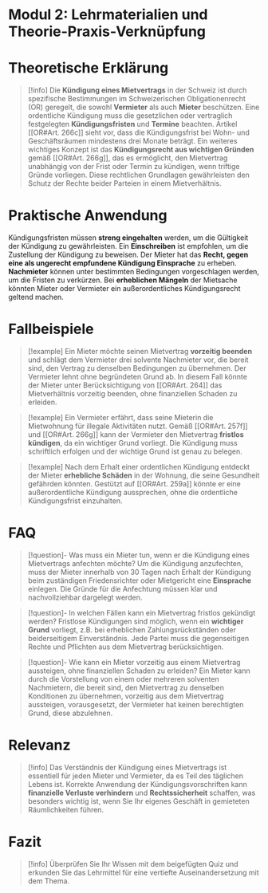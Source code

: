 # Modul 2: Lehrmaterialien und Theorie-Praxis-Verknüpfung

# Theoretische Erklärung
>[!info] 
>Die **Kündigung eines Mietvertrags** in der Schweiz ist durch spezifische Bestimmungen im Schweizerischen Obligationenrecht (OR) geregelt, die sowohl **Vermieter** als auch **Mieter** beschützen. Eine ordentliche Kündigung muss die gesetzlichen oder vertraglich festgelegten **Kündigungsfristen** und **Termine** beachten. Artikel [[OR#Art. 266c]] sieht vor, dass die Kündigungsfrist bei Wohn- und Geschäftsräumen mindestens drei Monate beträgt. Ein weiteres wichtiges Konzept ist das **Kündigungsrecht aus wichtigen Gründen** gemäß [[OR#Art. 266g]], das es ermöglicht, den Mietvertrag unabhängig von der Frist oder Termin zu kündigen, wenn triftige Gründe vorliegen. Diese rechtlichen Grundlagen gewährleisten den Schutz der Rechte beider Parteien in einem Mietverhältnis.

# Praktische Anwendung
Kündigungsfristen müssen **streng eingehalten** werden, um die Gültigkeit der Kündigung zu gewährleisten.
Ein **Einschreiben** ist empfohlen, um die Zustellung der Kündigung zu beweisen.
Der Mieter hat das **Recht, gegen eine als ungerecht empfundene Kündigung Einsprache** zu erheben.
**Nachmieter** können unter bestimmten Bedingungen vorgeschlagen werden, um die Fristen zu verkürzen.
Bei **erheblichen Mängeln** der Mietsache könnten Mieter oder Vermieter ein außerordentliches Kündigungsrecht geltend machen.

# Fallbeispiele
>[!example] Ein Mieter möchte seinen Mietvertrag **vorzeitig beenden** und schlägt dem Vermieter drei solvente Nachmieter vor, die bereit sind, den Vertrag zu denselben Bedingungen zu übernehmen. Der Vermieter lehnt ohne begründeten Grund ab. In diesem Fall könnte der Mieter unter Berücksichtigung von [[OR#Art. 264]] das Mietverhältnis vorzeitig beenden, ohne finanziellen Schaden zu erleiden.

>[!example] Ein Vermieter erfährt, dass seine Mieterin die Mietwohnung für illegale Aktivitäten nutzt. Gemäß [[OR#Art. 257f]] und [[OR#Art. 266g]] kann der Vermieter den Mietvertrag **fristlos kündigen**, da ein wichtiger Grund vorliegt. Die Kündigung muss schriftlich erfolgen und der wichtige Grund ist genau zu belegen.

>[!example] Nach dem Erhalt einer ordentlichen Kündigung entdeckt der Mieter **erhebliche Schäden** in der Wohnung, die seine Gesundheit gefährden könnten. Gestützt auf [[OR#Art. 259a]] könnte er eine außerordentliche Kündigung aussprechen, ohne die ordentliche Kündigungsfrist einzuhalten.

# FAQ
>[!question]- Was muss ein Mieter tun, wenn er die Kündigung eines Mietvertrags anfechten möchte?
>Um die Kündigung anzufechten, muss der Mieter innerhalb von 30 Tagen nach Erhalt der Kündigung beim zuständigen Friedensrichter oder Mietgericht eine **Einsprache** einlegen. Die Gründe für die Anfechtung müssen klar und nachvollziehbar dargelegt werden.

>[!question]- In welchen Fällen kann ein Mietvertrag fristlos gekündigt werden?
>Fristlose Kündigungen sind möglich, wenn ein **wichtiger Grund** vorliegt, z.B. bei erheblichen Zahlungsrückständen oder beiderseitigem Einverständnis. Jede Partei muss die gegenseitigen Rechte und Pflichten aus dem Mietvertrag berücksichtigen.

>[!question]- Wie kann ein Mieter vorzeitig aus einem Mietvertrag aussteigen, ohne finanziellen Schaden zu erleiden?
>Ein Mieter kann durch die Vorstellung von einem oder mehreren solventen Nachmietern, die bereit sind, den Mietvertrag zu denselben Konditionen zu übernehmen, vorzeitig aus dem Mietvertrag aussteigen, vorausgesetzt, der Vermieter hat keinen berechtigten Grund, diese abzulehnen.

# Relevanz
>[!info] 
>Das Verständnis der Kündigung eines Mietvertrags ist essentiell für jeden Mieter und Vermieter, da es Teil des täglichen Lebens ist. Korrekte Anwendung der Kündigungsvorschriften kann **finanzielle Verluste verhindern** und **Rechtssicherheit** schaffen, was besonders wichtig ist, wenn Sie Ihr eigenes Geschäft in gemieteten Räumlichkeiten führen.

# Fazit
>[!info] 
>Überprüfen Sie Ihr Wissen mit dem beigefügten Quiz und erkunden Sie das Lehrmittel für eine vertiefte Auseinandersetzung mit dem Thema.